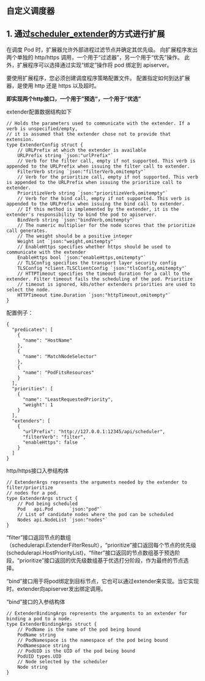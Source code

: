 ## 自定义调度器

## 1. 通过[scheduler_extender](https://github.com/kubernetes/community/blob/master/contributors/design-proposals/scheduling/scheduler_extender.md)的方式进行扩展

在调度 Pod 时，扩展器允许外部进程过滤节点并确定其优先级。 向扩展程序发出两个单独的 http/https 调用，一个用于“过滤器”，另一个用于“优先”操作。 此外，扩展程序可以选择通过实现“绑定”操作将 pod 绑定到 apiserver。

 要使用扩展程序，您必须创建调度程序策略配置文件。 配置指定如何到达扩展器，是使用 http 还是 https 以及超时。 

**即实现两个http接口，一个用于”预选“，一个用于“优选”**



extender配置数据结构如下

```
// Holds the parameters used to communicate with the extender. If a verb is unspecified/empty,
// it is assumed that the extender chose not to provide that extension.
type ExtenderConfig struct {
	// URLPrefix at which the extender is available
	URLPrefix string `json:"urlPrefix"`
	// Verb for the filter call, empty if not supported. This verb is appended to the URLPrefix when issuing the filter call to extender.
	FilterVerb string `json:"filterVerb,omitempty"`
	// Verb for the prioritize call, empty if not supported. This verb is appended to the URLPrefix when issuing the prioritize call to extender.
	PrioritizeVerb string `json:"prioritizeVerb,omitempty"`
	// Verb for the bind call, empty if not supported. This verb is appended to the URLPrefix when issuing the bind call to extender.
	// If this method is implemented by the extender, it is the extender's responsibility to bind the pod to apiserver.
	BindVerb string `json:"bindVerb,omitempty"`
	// The numeric multiplier for the node scores that the prioritize call generates.
	// The weight should be a positive integer
	Weight int `json:"weight,omitempty"`
	// EnableHttps specifies whether https should be used to communicate with the extender
	EnableHttps bool `json:"enableHttps,omitempty"`
	// TLSConfig specifies the transport layer security config
	TLSConfig *client.TLSClientConfig `json:"tlsConfig,omitempty"`
	// HTTPTimeout specifies the timeout duration for a call to the extender. Filter timeout fails the scheduling of the pod. Prioritize
	// timeout is ignored, k8s/other extenders priorities are used to select the node.
	HTTPTimeout time.Duration `json:"httpTimeout,omitempty"`
}
```



配置例子：

```
{
  "predicates": [
    {
      "name": "HostName"
    },
    {
      "name": "MatchNodeSelector"
    },
    {
      "name": "PodFitsResources"
    }
  ],
  "priorities": [
    {
      "name": "LeastRequestedPriority",
      "weight": 1
    }
  ],
  "extenders": [
    {
      "urlPrefix": "http://127.0.0.1:12345/api/scheduler",
      "filterVerb": "filter",
      "enableHttps": false
    }
  ]
}
```



http/https接口入参结构体

```
// ExtenderArgs represents the arguments needed by the extender to filter/prioritize
// nodes for a pod.
type ExtenderArgs struct {
	// Pod being scheduled
	Pod   api.Pod      `json:"pod"`
	// List of candidate nodes where the pod can be scheduled
	Nodes api.NodeList `json:"nodes"`
}
```



“filter”接口返回节点的数组（schedulerapi.ExtenderFilterResult），“prioritize”接口返回每个节点的优先级(schedulerapi.HostPriorityList)，“filter”接口返回的节点数组基于预选阶段，“prioritize”接口返回的优先级数组基于优选打分阶段，作为最终的节点选择。

“bind”接口用于将pod绑定到目标节点，它也可以通过extender来实现。当它实现时。extender向apiserver发出绑定调用。

“bind”接口的入参结构体

```
// ExtenderBindingArgs represents the arguments to an extender for binding a pod to a node.
type ExtenderBindingArgs struct {
	// PodName is the name of the pod being bound
	PodName string
	// PodNamespace is the namespace of the pod being bound
	PodNamespace string
	// PodUID is the UID of the pod being bound
	PodUID types.UID
	// Node selected by the scheduler
	Node string
}
```

